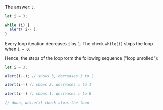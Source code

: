 The answer: `1`.

```js run
let i = 3;

while (i) {
  alert( i-- );
}
```

Every loop iteration decreases `i` by `1`. The check `while(i)` stops the loop when `i = 0`.

Hence, the steps of the loop form the following sequence ("loop unrolled"):

```js
let i = 3;

alert(i--); // shows 3, decreases i to 2

alert(i--) // shows 2, decreases i to 1

alert(i--) // shows 1, decreases i to 0

// done, while(i) check stops the loop
```
